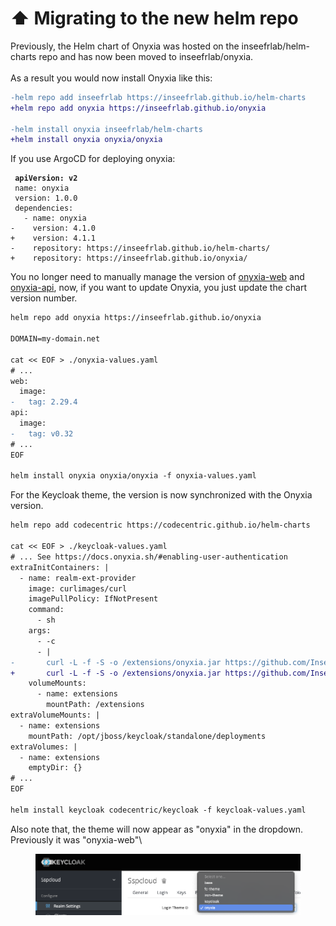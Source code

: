 # ⬆ Migrating to the new helm repo

Previously, the Helm chart of Onyxia was hosted on the inseefrlab/helm-charts repo and has now been moved to inseefrlab/onyxia.  \
\
As a result you would now install Onyxia like this: &#x20;

```diff
-helm repo add inseefrlab https://inseefrlab.github.io/helm-charts
+helm repo add onyxia https://inseefrlab.github.io/onyxia

-helm install onyxia inseefrlab/helm-charts
+helm install onyxia onyxia/onyxia
```

If you use ArgoCD for deploying onyxia: &#x20;

<pre class="language-diff" data-title="apps/onyxia/Chart.yaml"><code class="lang-diff"><strong> apiVersion: v2
</strong> name: onyxia
 version: 1.0.0
 dependencies:
   - name: onyxia
-    version: 4.1.0
+    version: 4.1.1
-    repository: https://inseefrlab.github.io/helm-charts/
+    repository: https://inseefrlab.github.io/onyxia/
</code></pre>

You no longer need to manually manage the version of [onyxia-web](https://hub.docker.com/r/inseefrlab/onyxia-web) and [onyxia-api](https://hub.docker.com/r/inseefrlab/onyxia-api), now, if you want to update Onyxia, you just update the chart version number. &#x20;

```diff
helm repo add onyxia https://inseefrlab.github.io/onyxia

DOMAIN=my-domain.net

cat << EOF > ./onyxia-values.yaml
# ...
web:
  image:
-   tag: 2.29.4
api:
  image:
-   tag: v0.32   
# ...
EOF

helm install onyxia onyxia/onyxia -f onyxia-values.yaml
```

For the Keycloak theme, the version is now synchronized with the Onyxia version. &#x20;

```diff
helm repo add codecentric https://codecentric.github.io/helm-charts

cat << EOF > ./keycloak-values.yaml
# ... See https://docs.onyxia.sh/#enabling-user-authentication
extraInitContainers: |
  - name: realm-ext-provider
    image: curlimages/curl
    imagePullPolicy: IfNotPresent
    command:
      - sh
    args:
      - -c
      - |
-       curl -L -f -S -o /extensions/onyxia.jar https://github.com/InseeFrLab/onyxia/releases/download/v2.29.4/keycloak-theme.jar
+       curl -L -f -S -o /extensions/onyxia.jar https://github.com/InseeFrLab/onyxia/releases/download/v4.1.1/keycloak-theme.jar
    volumeMounts:
      - name: extensions
        mountPath: /extensions
extraVolumeMounts: |
  - name: extensions
    mountPath: /opt/jboss/keycloak/standalone/deployments
extraVolumes: |
  - name: extensions
    emptyDir: {}
# ...
EOF

helm install keycloak codecentric/keycloak -f keycloak-values.yaml
```

Also note that, the theme will now appear as "onyxia" in the dropdown. Previously it was "onyxia-web"\


<figure><img src="../.gitbook/assets/image (12).png" alt=""><figcaption></figcaption></figure>
